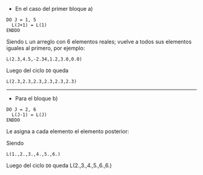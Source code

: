 * En el caso del primer bloque a)
```
DO J = 1, 5
  L(J+1) = L(1)
ENDDO
```

Siendo `L` un arreglo con 6 elementos reales; vuelve a todos sus elementos iguales al primero, por ejemplo:

```
L(2.3,4.5,-2.34,1.2,3.0,0.0)
```

Luego del ciclo `DO` queda

```
L(2.3,2.3,2.3,2.3,2.3,2.3)
```
---
* Para el bloque b)

```
DO J = 2, 6
  L(J-1) = L(J)
ENDDO
```
Le asigna a cada elemento el elemento posterior:

Siendo
```
L(1.,2.,3.,4.,5.,6.)
```

Luego del ciclo `DO` queda
L(2.,3.,4.,5.,6.,6.)
